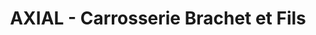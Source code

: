 ---
title: "AXIAL - Carrosserie Brachet et Fils"
url: /eysines/axial-carrosserie-brachet-et-fils/
shop: réparation de voitures
---